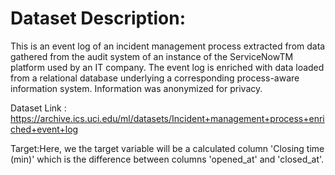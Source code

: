 # Dataset Description:
This is an event log of an incident management process extracted from data gathered from the audit system of an instance of the ServiceNowTM platform used by an IT company. The event log is enriched with data loaded from a relational database underlying a corresponding process-aware information system. Information was anonymized for privacy.

Dataset Link : https://archive.ics.uci.edu/ml/datasets/Incident+management+process+enriched+event+log

Target:Here, we the target variable will be a calculated column 'Closing time (min)' which is the difference between columns 'opened_at' and 'closed_at'.

